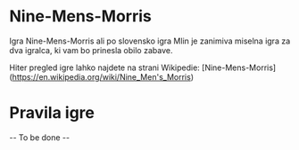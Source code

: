 # Nine-Mens-Morris

Igra Nine-Mens-Morris ali po slovensko igra Mlin je zanimiva miselna igra za dva igralca, ki vam bo prinesla obilo zabave.

Hiter pregled igre lahko najdete na strani Wikipedie: [Nine-Mens-Morris] (https://en.wikipedia.org/wiki/Nine_Men's_Morris)

# Pravila igre

-- To be done -- 

